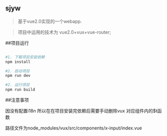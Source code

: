 ## sjyw
>基于vue2.0实现的一个webapp.

>项目中运用的技术为 vue2.0+vux+vue-router;

##项目运行
```bash

#1. 下载项目安装依赖
npm install

#2. 启动项目
npm run dev

#2. 运行项目
npm run build

```

##注意事项


因没有配置i18n  所以在在项目安装完依赖后需要手动删除vux 对应组件内的$t函数

路径文件为node_modules/vux/src/components/x-input/index.vue
